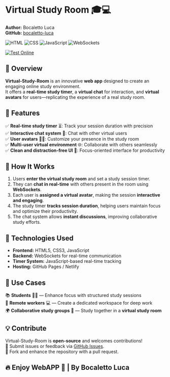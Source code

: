 # Virtual Study Room 🎓💻

**Author:** Bocaletto Luca  
**GitHub:** [bocaletto-luca](https://github.com/bocaletto-luca)  

![HTML](https://img.shields.io/badge/HTML5-E34F26?style=flat-square&logo=html5&logoColor=white)
![CSS](https://img.shields.io/badge/CSS3-1572B6?style=flat-square&logo=css3&logoColor=white)
![JavaScript](https://img.shields.io/badge/JavaScript-F7DF1E?style=flat-square&logo=javascript&logoColor=black)
![WebSockets](https://img.shields.io/badge/WebSockets-FFD700?style=flat-square&logo=websocket&logoColor=black)

[![Test Online](https://img.shields.io/badge/Test%20Online-Click%20Here-brightgreen?style=for-the-badge)](https://bocaletto-luca.github.io/Virtual-Study-Room/index.html)
## 📌 Overview

**Virtual-Study-Room** is an innovative **web app** designed to create an engaging online study environment.  
It offers a **real-time study timer**, a **virtual chat** for interaction, and **virtual avatars** for users—replicating the experience of a real study room.

## 🌟 Features

✅ **Real-time study timer** ⏳: Track your session duration with precision  
✅ **Interactive chat system** 💬: Chat with other virtual users  
✅ **User avatars** 🧑‍🎓: Customize your presence in the study room  
✅ **Multi-user virtual environment** 🌐: Collaborate with others seamlessly  
✅ **Clean and distraction-free UI** 🎯: Focus-oriented interface for productivity  

## 🚀 How It Works

1. Users **enter the virtual study room** and set a study session timer.  
2. They can **chat in real-time** with others present in the room using **WebSockets**.  
3. Each user is **assigned a virtual avatar**, making the session **interactive and engaging**.  
4. The study timer **tracks session duration**, helping users maintain focus and optimize their productivity.  
5. The chat system allows **instant discussions**, improving collaborative study efforts.  

## 🔗 Technologies Used

- **Frontend:** HTML5, CSS3, JavaScript  
- **Backend:** WebSockets for real-time communication  
- **Timer System:** JavaScript-based real-time tracking  
- **Hosting:** GitHub Pages / Netlify  

## 🎯 Use Cases

📚 **Students** 🧑‍🎓 — Enhance focus with structured study sessions  
💼 **Remote workers** 💻 — Create a dedicated workspace for deep work  
🌍 **Collaborative study groups** 👥 — Study together in a **virtual study room**  

## 💡 Contribute

Virtual-Study-Room is **open-source** and welcomes contributions!  
📩 Submit issues or feedback via [GitHub Issues](https://github.com/bocaletto-luca/virtual-study-room/).  
🔧 Fork and enhance the repository with a pull request.  

## 🔥 Enjoy WebAPP 🚀 | By Bocaletto Luca 
